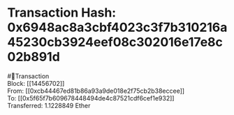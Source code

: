 
Transaction Hash: 0x6948ac8a3cbf4023c3f7b310216a45230cb3924eef08c302016e17e8c02b891d
====================================================================================
  
#💸Transaction  
Block: [[14456702]]  
From: [[0xcb44467ed81b86a93a9de018e2f75cb2b38eccee]]  
To: [[0x5f65f7b609678448494de4c87521cdf6cef1e932]]  
Transferred: 1.1228849 Ether